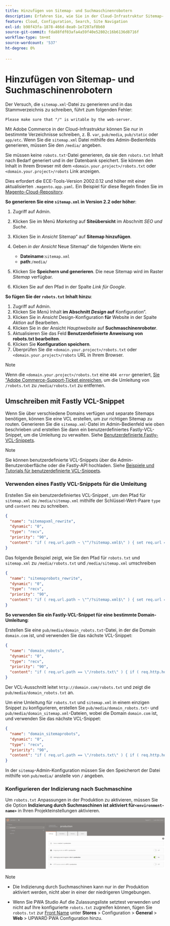 ```yaml
---
title: Hinzufügen von Sitemap- und Suchmaschinenrobotern
description: Erfahren Sie, wie Sie in der Cloud-Infrastruktur Sitemap- und Suchmaschinenroboter zu Adobe Commerce hinzufügen.
feature: Cloud, Configuration, Search, Site Navigation
exl-id: b98f43fa-1878-466d-8ea0-1e7207af8b60
source-git-commit: fda88fdf03afa4a59f40e52802c16b6136d8716f
workflow-type: tm+mt
source-wordcount: '537'
ht-degree: 0%

---
```


# Hinzufügen von Sitemap- und Suchmaschinenrobotern

Der Versuch, die `sitemap.xml`-Datei zu generieren und in das Stammverzeichnis zu schreiben, führt zum folgenden Fehler:

```
Please make sure that "/" is writable by the web-server.
```

Mit Adobe Commerce in der Cloud-Infrastruktur können Sie nur in bestimmte Verzeichnisse schreiben, z. B. `var`, `pub/media`, `pub/static` oder `app/etc`. Wenn Sie die `sitemap.xml` Datei mithilfe des Admin-Bedienfelds generieren, müssen Sie den `/media/` angeben.

Sie müssen keine `robots.txt`-Datei generieren, da sie den `robots.txt` Inhalt nach Bedarf generiert und in der Datenbank speichert. Sie können den Inhalt in Ihrem Browser mit dem `<domain.your.project>/robots.txt` oder `<domain.your.project>/robots` Link anzeigen.

Dies erfordert die ECE-Tools-Version 2002.0.12 und höher mit einer aktualisierten `.magento.app.yaml`. Ein Beispiel für diese Regeln finden Sie im [Magento-Cloud-Repository](https://github.com/magento/magento-cloud/blob/master/.magento.app.yaml#L43-L49).

**So generieren Sie eine `sitemap.xml` in Version 2.2 oder höher**:

1. Zugriff auf Admin.
1. Klicken Sie im Menü _Marketing_ auf **Siteübersicht** im Abschnitt _SEO und Suche_.
1. Klicken Sie in _Ansicht_ Sitemap“ auf **Sitemap hinzufügen**.
1. Geben _in der Ansicht_ Neue Sitemap“ die folgenden Werte ein:

   - **Dateiname**:`sitemap.xml`
   - **path**:`/media/`

1. Klicken Sie **Speichern und generieren**. Die neue Sitemap wird im Raster _Sitemap_ verfügbar.
1. Klicken Sie auf den Pfad in der Spalte _Link für Google_.

**So fügen Sie der `robots.txt` Inhalt hinzu**:

1. Zugriff auf Admin.
1. Klicken Sie _Menü_ Inhalt **im Abschnitt _Design_ auf** Konfiguration“.
1. Klicken Sie in _Ansicht_ Design-Konfiguration **für** Website in der Spalte _Aktion_ auf Bearbeiten.
1. Klicken Sie in der Ansicht _Hauptwebsite_ auf **Suchmaschinenroboter**.
1. Aktualisieren Sie das Feld **Benutzerdefinierte Anweisung von robots.txt bearbeiten**.
1. Klicken Sie **Konfiguration speichern**.
1. Überprüfen Sie die `<domain.your.project>/robots.txt` oder `<domain.your.project>/robots` URL in Ihrem Browser.

>[!NOTE]
>
>Wenn die `<domain.your.project>/robots.txt` eine `404 error` generiert, [ Sie &quot;Adobe Commerce-Support-Ticket einreichen](https://experienceleague.adobe.com/docs/commerce-knowledge-base/kb/help-center-guide/magento-help-center-user-guide.html#submit-ticket), um die Umleitung von `/robots.txt` zu `/media/robots.txt` zu entfernen.

## Umschreiben mit Fastly VCL-Snippet

Wenn Sie über verschiedene Domains verfügen und separate Sitemaps benötigen, können Sie eine VCL erstellen, um zur richtigen Sitemap zu routen. Generieren Sie die `sitemap.xml`-Datei im Admin-Bedienfeld wie oben beschrieben und erstellen Sie dann ein benutzerdefiniertes Fastly-VCL-Snippet, um die Umleitung zu verwalten. Siehe [Benutzerdefinierte Fastly-VCL-Snippets](../cdn/fastly-vcl-custom-snippets.md).

>[!NOTE]
>
> Sie können benutzerdefinierte VCL-Snippets über die Admin-Benutzeroberfläche oder die Fastly-API hochladen. Siehe [Beispiele und Tutorials für benutzerdefinierte VCL-Snippets](../cdn/fastly-vcl-custom-snippets.md#example-vcl-snippet-code).

### Verwenden eines Fastly VCL-Snippets für die Umleitung

Erstellen Sie ein benutzerdefiniertes VCL-Snippet , um den Pfad für `sitemap.xml` zu `/media/sitemap.xml` mithilfe der Schlüssel-Wert-Paare `type` und `content` neu zu schreiben.

```json
{
  "name": "sitemapxml_rewrite",
  "dynamic": "0",
  "type": "recv",
  "priority": "90",
  "content": "if ( req.url.path ~ \"^/?sitemap.xml$\" ) { set req.url = \"/media/sitemap.xml\"; }"
}
```

Das folgende Beispiel zeigt, wie Sie den Pfad für `robots.txt` und `sitemap.xml` zu `/media/robots.txt` und `/media/sitemap.xml` umschreiben

```json
{
  "name": "sitemaprobots_rewrite",
  "dynamic": "0",
  "type": "recv",
  "priority": "90",
  "content": "if ( req.url.path ~ \"^/?sitemap.xml$\" ) { set req.url = \"/media/sitemap.xml\"; } else if (req.url.path ~ \"^/?robots.txt$\") { set req.url = \"/media/robots.txt\";}"
}
```

**So verwenden Sie ein Fastly-VCL-Snippet für eine bestimmte Domain-Umleitung**:

Erstellen Sie eine `pub/media/domain_robots.txt`-Datei, in der die Domain `domain.com` ist, und verwenden Sie das nächste VCL-Snippet:

```json
{
  "name": "domain_robots",
  "dynamic": "0",
  "type": "recv",
  "priority": "90",
  "content": "if ( req.url.path == \"/robots.txt\" ) { if ( req.http.host ~ \"(domain).com$\" ) { set req.url = \"/media/\" re.group.1 \"_robots.txt\"; }}"
}
```

Der VCL-Ausschnitt leitet `http://domain.com/robots.txt` und zeigt die `pub/media/domain_robots.txt` an.

Um eine Umleitung für `robots.txt` und `sitemap.xml` in einem einzigen Snippet zu konfigurieren, erstellen Sie `pub/media/domain_robots.txt`- und `pub/media/domain_sitemap.xml`-Dateien, wobei die Domain `domain.com` ist, und verwenden Sie das nächste VCL-Snippet:

```json
{
  "name": "domain_sitemaprobots",
  "dynamic": "0",
  "type": "recv",
  "priority": "90",
  "content": "if ( req.url.path == \"/robots.txt\" ) { if ( req.http.host ~ \"(domain).com$\" ) { set req.url = \"/media/\" re.group.1 \"_robots.txt\"; }} else if ( req.url.path == \"/sitemap.xml\" ) { if ( req.http.host ~ \"(domain).com$\" ) {  set req.url = \"/media/\" re.group.1 \"_sitemap.xml\"; }}"
}
```

In der `sitemap`-Admin-Konfiguration müssen Sie den Speicherort der Datei mithilfe von `pub/media/` anstelle von `/` angeben.

### Konfigurieren der Indizierung nach Suchmaschine

Um `robots.txt` Anpassungen in der Produktion zu aktivieren, müssen Sie die Option **Indizierung durch Suchmaschinen ist aktiviert für`<environment-name>`** in Ihren Projekteinstellungen aktivieren.

![Verwenden der [!DNL Cloud Console] zum Verwalten von Umgebungen](../../assets/robots-indexing-by-search-engine.png)

>[!NOTE]
>
>- Die Indizierung durch Suchmaschinen kann nur in der Produktion aktiviert werden, nicht aber in einer der niedrigeren Umgebungen.
>
>- Wenn Sie PWA Studio Auf die Zulassungsliste setztest verwenden und nicht auf Ihre konfigurierte `robots.txt` zugreifen können, fügen Sie `robots.txt` zur [Front Name](https://github.com/magento/magento2-upward-connector#front-name-allowlist) unter **Stores** > Configuration > **General** > **Web** > UPWARD PWA Configuration hinzu.
